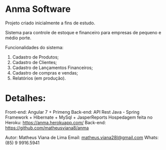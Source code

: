 # Anma Software

Projeto criado inicialmente a fins de estudo.

Sistema para controle de estoque e financeiro para empresas de pequeno e médio porte.

Funcionalidades do sistema:
1. Cadastro de Produtos;
2. Cadastro de Clientes;
3. Cadastro de Lançamentos Financeiros;
4. Cadastro de compras e vendas;
5. Relatórios (em produção).


# Detalhes:
Front-end: Angular 7 + Primeng
Back-end: API Rest Java - Spring Framework + Hibernate + MySql + JasperReports
Hospedagem feita no Heroku: https://anma.herokuapp.com/
Back-end: https://github.com/matheusviana8/anma


Autor: Matheus Viana de Lima
Email: matheus.viana28l@gmail.com
Whats: (85) 9 9916.5941
